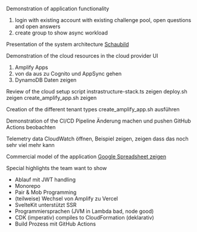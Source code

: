Demonstration of application functionality
1. login with existing account with existing challenge pool, open questions and open answers
2. create group to show async workload

Presentation of the system architecture
[Schaubild](https://app.diagrams.net/#G1YkT9ysZctfkS0ghIzVGWcQuxlOMpDJRh)

Demonstration of the cloud resources in the cloud provider UI
1. Amplify Apps
2. von da aus zu Cognito und AppSync gehen
3. DynamoDB Daten zeigen

Review of the cloud setup script
instrastructure-stack.ts zeigen
deploy.sh zeigen
create_amplify_app.sh zeigen

Creation of the different tenant types
create_amplify_app.sh ausführen

Demonstration of the CI/CD Pipeline
Änderung machen und pushen
GitHub Actions beobachten

Telemetry data
CloudWatch öffnen, Beispiel zeigen, zeigen dass das noch sehr viel mehr kann

Commercial model of the application
[Google Spreadsheet zeigen](https://docs.google.com/spreadsheets/d/1TFKLW81obnl-8ExXepsOn40TfKWki4uK3HHkYUYxock/edit?usp=sharing)

Special highlights the team want to show
- Ablauf mit JWT handling
- Monorepo
- Pair & Mob Programming
- (teilweise) Wechsel von Amplify zu Vercel
- SvelteKit unterstützt SSR
- Programmiersprachen (JVM in Lambda bad, node good)
- CDK (imperativ) compiles to CloudFormation (deklarativ)
- Build Prozess mit GitHub Actions